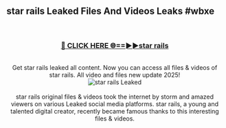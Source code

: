 ## star rails Leaked Files And Videos Leaks #wbxe
<br>
<div align="center">
<h3><a href="https://watchclip.my.id/star rails" rel="nofollow">🔴 CLICK HERE 🌐==►►star rails</a></h3>
<br>
Get star rails leaked all content. Now you can access all files & videos of star rails. All video and files new update 2025!
<br>
<a href="https://watchclip.my.id/star rails" rel="nofollow" data-target="animated-image.originalLink"><img src="https://i.ibb.co.com/WyWwxjT/player-gif2.gif" alt="star rails Leaked" style="max-width: 100%; display: inline-block;" data-target="animated-image.originalImage"></a>
<br><br>
star rails original files & videos took the internet by storm and amazed viewers on various Leaked social media platforms. star rails, a young and talented digital creator, recently became famous thanks to this interesting files & videos.
</div>
<br>